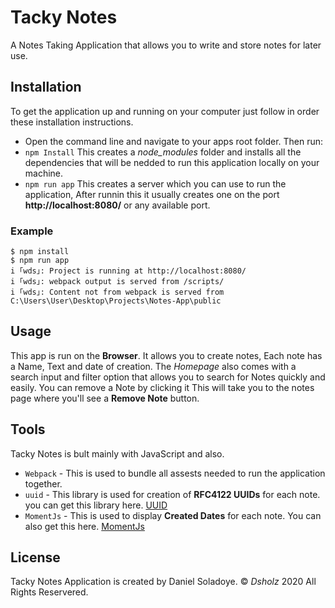 # Tacky Notes

A Notes Taking Application that allows you to write and store notes for later use.

## Installation

To get the application up and running on your computer just follow in order these installation instructions.
- Open the command line and navigate to your apps root folder. Then run:
- `npm Install` This creates a _node_modules_ folder and installs all the dependencies that will be nedded to run this application locally on your machine.
- `npm run app` This creates a server which you can use to run the application, After runnin this it usually creates one on the port **http://localhost:8080/** or any available port.

### Example
```
$ npm install
$ npm run app
i ｢wds｣: Project is running at http://localhost:8080/
i ｢wds｣: webpack output is served from /scripts/
i ｢wds｣: Content not from webpack is served from C:\Users\User\Desktop\Projects\Notes-App\public
```

## Usage
This app is run on the **Browser**. It allows you to create notes, Each note has a Name, Text and date of creation. The _Homepage_ also comes with a search input and filter option that allows you to search for Notes quickly and easily. You can remove a Note by clicking it This will take you to the notes page where you'll see a **Remove Note** button.

## Tools
Tacky Notes is bult mainly with JavaScript and also.
- `Webpack` - This is used to bundle all assests needed to run the application together. 
- `uuid` - This library is used for creation of  **RFC4122 UUIDs** for each note. you can get this library here. [UUID](https://github.com/uuidjs/uuid)
- `MomentJs` - This is used to display **Created Dates** for each note. You can also get this here. [MomentJs](https://github.com/moment/moment)

## License
Tacky Notes Application is created by Daniel Soladoye. &copy; _Dsholz_ 2020 All Rights Reservered.
